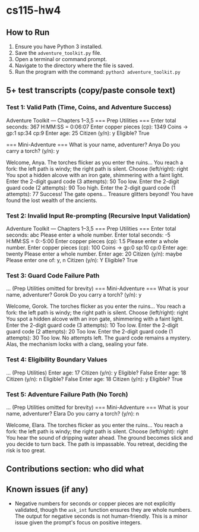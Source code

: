 # cs115-hw4
## How to Run

1. Ensure you have Python 3 installed.
2. Save the `adventure_toolkit.py` file.
3. Open a terminal or command prompt.
4. Navigate to the directory where the file is saved.
5. Run the program with the command: `python3 adventure_toolkit.py`
## 5+ test transcripts (copy/paste console text)
### Test 1: Valid Path (Time, Coins, and Adventure Success)

Adventure Toolkit — Chapters 1–3,5
=== Prep Utilities ===
Enter total seconds: 367
H:MM:SS = 0:06:07
Enter copper pieces (cp): 1349
Coins → gp:1 sp:34 cp:9
Enter age: 25
Citizen (y/n): y
Eligible? True

=== Mini-Adventure ===
What is your name, adventurer? Anya
Do you carry a torch? (y/n): y

Welcome, Anya. The torches flicker as you enter the ruins…
You reach a fork: the left path is windy; the right path is silent.
Choose (left/right): right
You spot a hidden alcove with an iron gate, shimmering with a faint light.
Enter the 2-digit guard code (3 attempts): 50
Too low.
Enter the 2-digit guard code (2 attempts): 90
Too high.
Enter the 2-digit guard code (1 attempts): 77
Success! The gate opens...
Treasure glitters beyond! You have found the lost wealth of the ancients.


### Test 2: Invalid Input Re-prompting (Recursive Input Validation)

Adventure Toolkit — Chapters 1–3,5
=== Prep Utilities ===
Enter total seconds: abc
Please enter a whole number.
Enter total seconds: -5
H:MM:SS = 0:-5:00
Enter copper pieces (cp): 1.5
Please enter a whole number.
Enter copper pieces (cp): 100
Coins → gp:0 sp:10 cp:0
Enter age: twenty
Please enter a whole number.
Enter age: 20
Citizen (y/n): maybe
Please enter one of: y, n
Citizen (y/n): Y
Eligible? True


### Test 3: Guard Code Failure Path

... (Prep Utilities omitted for brevity)
=== Mini-Adventure ===
What is your name, adventurer? Gorok
Do you carry a torch? (y/n): y

Welcome, Gorok. The torches flicker as you enter the ruins…
You reach a fork: the left path is windy; the right path is silent.
Choose (left/right): right
You spot a hidden alcove with an iron gate, shimmering with a faint light.
Enter the 2-digit guard code (3 attempts): 10
Too low.
Enter the 2-digit guard code (2 attempts): 20
Too low.
Enter the 2-digit guard code (1 attempts): 30
Too low.
No attempts left. The guard code remains a mystery.
Alas, the mechanism locks with a clang, sealing your fate.


### Test 4: Eligibility Boundary Values

... (Prep Utilities)
Enter age: 17
Citizen (y/n): y
Eligible? False
Enter age: 18
Citizen (y/n): n
Eligible? False
Enter age: 18
Citizen (y/n): y
Eligible? True


### Test 5: Adventure Failure Path (No Torch)

... (Prep Utilities omitted for brevity)
=== Mini-Adventure ===
What is your name, adventurer? Elara
Do you carry a torch? (y/n): n

Welcome, Elara. The torches flicker as you enter the ruins…
You reach a fork: the left path is windy; the right path is silent.
Choose (left/right): right
You hear the sound of dripping water ahead. The ground becomes slick and you decide to turn back.
The path is impassable. You retreat, deciding the risk is too great.


## Contributions section: who did what

## Known issues (if any)
* Negative numbers for seconds or copper pieces are not explicitly validated, though the `ask_int` function ensures they are whole numbers. The output for negative seconds is not human-friendly. This is a minor issue given the prompt's focus on positive integers.
